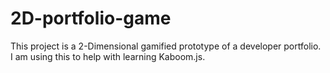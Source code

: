 ﻿# 2D-portfolio-game

This project is a 2-Dimensional gamified prototype of a developer portfolio. I am using this to help with learning Kaboom.js.
